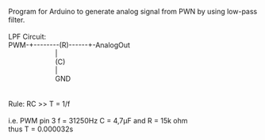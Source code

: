 Program for Arduino to generate analog signal from PWN by using low-pass filter.<br/>
<br/>
LPF Circuit:<br/>
PWM-+--------(R)------+-AnalogOut<br/>
&nbsp;&nbsp;&nbsp;&nbsp;&nbsp;&nbsp;&nbsp;&nbsp;&nbsp;&nbsp;&nbsp;&nbsp;&nbsp;&nbsp;&nbsp;&nbsp;&nbsp;&nbsp;&nbsp;&nbsp;&nbsp;&nbsp;&nbsp;&nbsp;|<br/>
&nbsp;&nbsp;&nbsp;&nbsp;&nbsp;&nbsp;&nbsp;&nbsp;&nbsp;&nbsp;&nbsp;&nbsp;&nbsp;&nbsp;&nbsp;&nbsp;&nbsp;&nbsp;&nbsp;&nbsp;&nbsp;&nbsp;&nbsp;&nbsp;(C)<br/>
&nbsp;&nbsp;&nbsp;&nbsp;&nbsp;&nbsp;&nbsp;&nbsp;&nbsp;&nbsp;&nbsp;&nbsp;&nbsp;&nbsp;&nbsp;&nbsp;&nbsp;&nbsp;&nbsp;&nbsp;&nbsp;&nbsp;&nbsp;&nbsp;|<br/>
&nbsp;&nbsp;&nbsp;&nbsp;&nbsp;&nbsp;&nbsp;&nbsp;&nbsp;&nbsp;&nbsp;&nbsp;&nbsp;&nbsp;&nbsp;&nbsp;&nbsp;&nbsp;&nbsp;&nbsp;&nbsp;&nbsp;&nbsp;&nbsp;GND<br/>
<br/>
<br/>
Rule: RC >> T = 1/f	<br/>				
i.e. PWM pin 3 f = 31250Hz C = 4,7μF and R = 15k ohm<br/>
thus T = 0.000032s<br/>